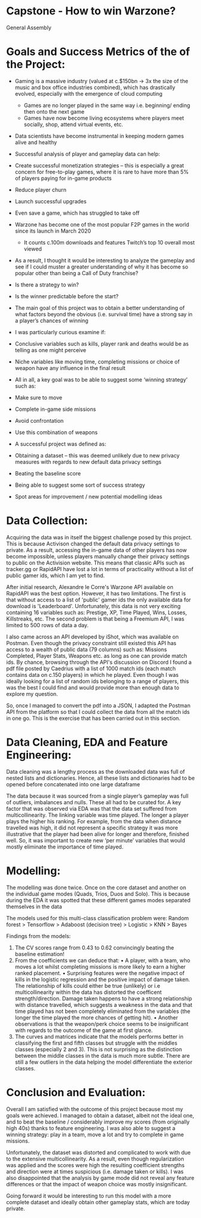 # Capstone - How to win Warzone?
General Assembly


# Goals and Success Metrics of the of the Project:

- Gaming is a massive industry (valued at c.$150bn -> 3x the size of the music and box office industries combined), which has drastically evolved, especially with the emergence of cloud computing
  - Games are no longer played in the same way i.e. beginning/ ending then onto the next game
  -	Games have now become living ecosystems where players meet socially, shop, attend virtual events, etc.
-	Data scientists have become instrumental in keeping modern games alive and healthy
-	Successful analysis of player and gameplay data can help:
  -	Create successful monetization strategies – this is especially a great concern for free-to-play games, where it is rare to have more than 5% of players paying for in-game products
  -	Reduce player churn
  -	Launch successful upgrades
  - Even save a game, which has struggled to take off
- Warzone has become one of the most popular F2P games in the world since its launch in March 2020
  - It counts c.100m downloads and features Twitch’s top 10 overall most viewed
-	As a result, I thought it would be interesting to analyze the gameplay and see if I could muster a greater understanding of why it has become so popular other than being a Call of Duty franchise?
  -	Is there a strategy to win?
  -	Is the winner predictable before the start?

-	The main goal of this project was to obtain a better understanding of what factors beyond the obvious (i.e. survival time) have a strong say in a player’s chances of winning 
-	I was particularly curious examine if:
  -	Conclusive variables such as kills, player rank and deaths would be as telling as one might perceive
  -	Niche variables like moving time, completing missions or choice of weapon have any influence in the final result
  -	All in all, a key goal was to be able to suggest some ‘winning strategy’ such as:
  -	Make sure to move
  -	Complete in-game side missions
  -	Avoid confrontation
  -	Use this combination of weapons 
-	A successful project was defined as:
  -	Obtaining a dataset – this was deemed unlikely due to new privacy measures with regards to new default data privacy settings
  -	Beating the baseline score
  -	Being able to suggest some sort of success strategy
  -	Spot areas for improvement / new potential modelling ideas

# Data Collection:

Acquiring the data was in itself the biggest challenge posed by this project. This is because Activison changed the default data privacy settings to private. As a result, accessing the in-game data of other players has now become impossible, unless players manually change their privacy settings to public on the Activision website. This means that classic APIs such as tracker.gg or RapidAPI have lost a lot in terms of practicality without a list of public gamer ids, which I am yet to find. 

After initial research, Alexandre le Corre's Warzone API available on RapidAPI was the best option. However, it has two limitations. The first is that without access to a list of 'public' gamer ids the only available data for download is 'Leaderboard'. Unfortunately, this data is not very exciting containing 16 variables such as: Prestige, XP, Time Played, Wins, Losses, Killstreaks, etc. The second problem is that being a Freemium API, I was limited to 500 rows of data a day.

I also came across an API developed by iShot, which was available on Postman. Even though the privacy constraint still existed this API has access to a wealth of public data (79 columns) such as: Missions Completed, Player Stats, Weapons etc. as long as one can provide match ids. By chance, browsing through the API's discussion on Discord I found a pdf file posted by Caedrius with a list of 1000 match ids (each match contains data on c.150 players) in which he played. Even though I was ideally looking for a list of random ids belonging to a range of players, this was the best I could find and would provide more than enough data to explore my question.

So, once I managed to convert the pdf into a JSON, I adapted the Postman API from the platform so that I could collect the data from all the match ids in one go. This is the exercise that has been carried out in this section.


# Data Cleaning, EDA and Feature Engineering:

Data cleaning was a lengthy process as the downloaded data was full of nested lists and dictionaries. Hence, all these lists and dictionaries had to be opened before concatenated into one large dataframe

The data because it was sourced from a single player’s gameplay was full of outliers, imbalances and nulls. These all had to be curated for. A key factor that was observed via EDA was that the data set suffered from multicollinearity. The linking variable was time played. The longer a player plays the higher his ranking. For example, from the data when distance travelled was high, it did not represent a specific strategy it was more illustrative that the player had been alive for longer and therefore, finished well. So, it was important to create new ‘per minute’ variables that would mostly eliminate the importance of time played.



# Modelling:

The modelling was done twice. Once on the core dataset and another on the individual game modes (Quads, Trios, Duos and Solo). This is because during the EDA it was spotted that these different games modes separated themselves in the data

The models used for this multi-class classification problem were:
Random forest > Tensorflow > Adaboost (decision tree) > Logistic > KNN > Bayes

Findings from the models:
1) The CV scores range from 0.43 to 0.62 convincingly beating the baseline estimation!
2) From the coefficients we can deduce that:
•	A player, with a team, who moves a lot whilst completing missions is more likely to earn a higher ranked placement.
•	Surprising features were the negative impact of kills in the logistic regression and the positive impact of damage taken. The relationship of kills could either be true (unlikely) or i.e multicollinearity within the data has distorted the coefficent strength/direction. Damage taken happens to have a strong relationship with distance travelled, which suggests a weakness in the data and that time played has not been completely eliminated from the variables (the longer the time played the more chances of getting hit).
•	Another observations is that the weapon/perk choice seems to be insignificant with regards to the outcome of the game at first glance.
3) The curves and matrices indicate that the models performs better in classifying the first and fifth classes but struggle with the middles classes (especially 2 and 3). This is not surprising as the distinction between the middle classes in the data is much more subtle. There are still a few outliers in the data helping the model differentiate the exterior classes.

# Conclusion and Evaluation:

Overall I am satisfied with the outcome of this project because most my goals were achieved. I managed to obtain a dataset, albeit not the ideal one, and to beat the baseline / considerably improve my scores (from originally high 40s) thanks to feature engineering. I was also able to suggest a winning strategy: play in a team, move a lot and try to complete in game missions.

Unfortunately, the dataset was distorted and complicated to work with due to the extensive multicollinearity. As a result, even though regularization was applied and the scores were high the resulting coefficient strengths and direction were at times suspicious (i.e. damage taken or kills). I was also disappointed that the analysis by game mode did not reveal any feature differences or that the impact of weapon choice was mostly insignificant.

Going forward it would be interesting to run this model with a more complete dataset and ideally obtain other gameplay stats, which are today private.
